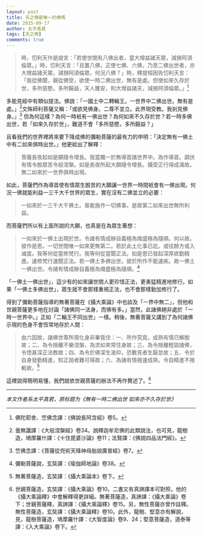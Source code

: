 ```yaml
---
layout: post
title: 天之佛是唯一的佛嗎
date: 2015-09-17
author: 太平真君
tags: [天之佛]
comments: true
---
```

> 時，忉利天作是說言：「若使世間有八佛出者，當大增益諸天眾，減損阿須倫眾。」時，忉利天言：「且置八佛，正使七佛、六佛，乃至二佛出世者，亦大增益諸天眾，減損阿須倫眾，何況八佛？」時，釋提桓因告忉利天言：「我從佛聞，親從佛受，欲使一時二佛出世，無有是處。但使如來久存於世，多所慈愍，多所饒益，天人獲安，則大增益諸天，減損阿須倫眾。」[^1]

多能見經中有類似提法。佛說：「一國土中二轉輪王。一世界中二佛出世。無有是處。」[^2]文殊師利菩薩又稱：「或欲見佛身。二尊不並立。此界現受教。我剎見佛身。」[^3] 但為何這樣？為何一時衹有一佛出世？為何如來不久存於世？若一時多佛出世，若「如來久存於世」，難道不會「多所慈愍，多所饒益？」

且看我們的世界裡將來要下降成佛的彌勒菩薩的最有力的申明：「決定無有一佛土中有二如來俱時出世。」他更給出了解釋：

> 菩薩長夜起如是願隨令增長。我當獨一於無導首諸世界中。為作導首。調伏有情令脫眾苦令般涅槃。如是長夜所起大願隨令增長。攝受正行得成滿故。無二如來於一世界俱時出現。

如此，菩薩們作為導首使有情眾生脫苦的大願讓一世界一時間衹會有一佛出現。何況一佛就能利益一三千大千世界的眾生，實在沒有二佛並立的必要：

> 一如來於一三千大千佛土。普能施作一切佛事。是故第二如來出世無所利益。

而菩薩們所以有上面所說的大願，也真是在為眾生著想：

> 一如來於一佛土出現於世。令諸有情成辦自義極為熾盛極為隨順。何以故。彼作是思。一切世間唯一如來更無第二。若於此土化事已訖。或往餘方或入滅度。我等何從當修梵行。我等何從當聞正法。如是思已發起深厚欲勤精進。速修梵行速聞正法。若一佛土多佛出世。彼於所作不能速疾。故一佛土一佛出世。令諸有情成辦自義極為熾盛極為隨順。[^4]

「一佛土一佛出世」，這少有的如來讓世間人更珍惜正法，更勇猛精進地修行。如果「一佛土多佛出世」，眾生就不會那樣重視正法，也不會那樣勤加修行了。

得到了彌勒菩薩指導的無著菩薩在《攝大乘論》中也談及「一界中無二」，但他和世親菩薩更多地在討論「諸佛同一法身，而佛有多。」當然，此諸佛絕非處於「一時一世界中。」正如「二輪王不同出世」一樣。稍後，無著菩薩又講到了為何諸佛示現的色身不會恆常地存於人間：

>由六因故，諸佛世尊所現化身非畢竟住：一、所作究竟，成熟有情已解脫故；二、為令捨離不樂涅槃，為求如來常住身故；三、為令捨離輕毀諸佛，令悟甚深正法教故；四、為令於佛深生渴仰，恐數見者生厭怠故；五、令於自身發勤精進，知正說者難可得故；六、為諸有情極速成熟，令自精進不捨軛故。[^5]

這裡說得簡明易懂，我們就依世親菩薩的辦法不再作贅述了。[^6]

[^1]:佛陀耶舍、竺佛念譯：《佛說長阿含經》卷5。
[^2]: 曇無讖譯：《大般涅槃經》卷34。說釋迦牟尼佛的此類說法，也可見，龍樹造，鳩摩羅什譯：《十住毘婆沙論》卷11；法賢譯：《佛說四品法門經》。 
[^3]: 竺佛念譯：《菩薩從兜術天降神母胎說廣普經》卷7。
[^4]: 彌勒菩薩說，玄奘譯：《瑜伽師地論》卷38。
[^5]: 無著菩薩造，玄奘譯：《攝大乘論本》卷下。
[^6]: 世親菩薩造，玄奘譯：《攝大乘論》卷10。二書又有真諦譯本可對照，他的《攝大乘論釋》中會解釋得更詳細。無著菩薩造，真諦譯：《攝大乘論》卷下；世親菩薩釋，真諦譯：《攝大乘論釋》卷15。另，無性菩薩亦曾作註釋。無性菩薩造，玄奘譯：《攝大乘論釋》卷10。此外，龍樹、堅意亦有解說，見，龍樹菩薩造，鳩摩羅什譯：《大智度論》卷9、24；堅意菩薩造，道泰等譯：《入大乘論》卷下。

***
*本文作者系太平真君，原标题为《無有一時二佛出世 如來亦不久存於世》*
